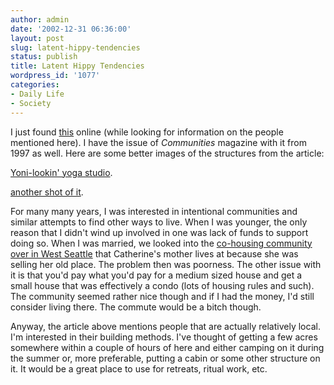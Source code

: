 ```yaml
---
author: admin
date: '2002-12-31 06:36:00'
layout: post
slug: latent-hippy-tendencies
status: publish
title: Latent Hippy Tendencies
wordpress_id: '1077'
categories:
- Daily Life
- Society
---
```

I just found <a href="http://fic.ic.org/cmag/95/2595.html">this</a> online (while looking for information on the people mentioned here). I have the issue of <em>Communities</em> magazine with it from 1997 as well. Here are some better images of the structures from the article:

<a href="http://www.peak.org/~deatech/cobcottage/pics/yoga.jpg">Yoni-lookin' yoga studio</a>.

<a href="http://www.peak.org/~deatech/cobcottage/pics/cb1-12-1.low.jpg">another shot of it</a>.

For many many years, I was interested in intentional communities and similar attempts to find other ways to live. When I was younger, the only reason that I didn't wind up involved in one was lack of funds to support doing so. When I was married, we looked into the <a href="http://www.scn.org/pugetridgecohousing/">co-housing community over in West Seattle</a> that Catherine's mother lives at because she was selling her old place. The problem then was poorness. The other issue with it is that you'd pay what you'd pay for a medium sized house and get a small house that was effectively a condo (lots of housing rules and such). The community seemed rather nice though and if I had the money, I'd still consider living there. The commute would be a bitch though.

Anyway, the article above mentions people that are actually relatively local. I'm interested in their building methods. I've thought of getting a few acres somewhere within a couple of hours of here and either camping on it during the summer or, more preferable, putting a cabin or some other structure on it. It would be a great place to use for retreats, ritual work, etc.
